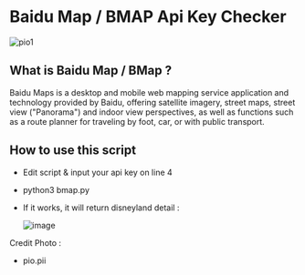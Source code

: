 # Baidu Map / BMAP Api Key Checker

![pio1](https://github.com/ener1-s3c/bmap_checker/assets/29269177/d2a26267-8dc5-426f-8005-610fc18b51eb)

## What is Baidu Map / BMap ?

Baidu Maps is a desktop and mobile web mapping service application and technology provided by Baidu, offering satellite imagery, street maps, street view ("Panorama") and indoor view perspectives, as well as functions such as a route planner for traveling by foot, car, or with public transport. 

## How to use this script
- Edit script & input your api key on line 4
- python3 bmap.py
- If it works, it will return disneyland detail :
  
  ![image](https://github.com/ener1-s3c/bmap_checker/assets/29269177/08fccd95-bace-4a20-99ba-20924875f9cb)

Credit Photo :
- pio.pii



